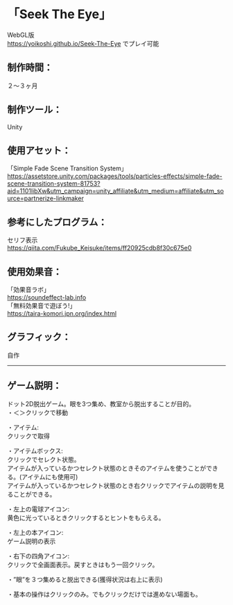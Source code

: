 # 「Seek The Eye」  
WebGL版  
https://yoikoshi.github.io/Seek-The-Eye でプレイ可能  

## 制作時間：  
２〜３ヶ月  

## 制作ツール：  
Unity  

## 使用アセット：  
「Simple Fade Scene Transition System」  
https://assetstore.unity.com/packages/tools/particles-effects/simple-fade-scene-transition-system-81753?aid=1101libXw&utm_campaign=unity_affiliate&utm_medium=affiliate&utm_source=partnerize-linkmaker  

## 参考にしたプログラム：  
セリフ表示  
https://qiita.com/Fukube_Keisuke/items/ff20925cdb8f30c675e0  

## 使用効果音：  
「効果音ラボ」  
https://soundeffect-lab.info  
「無料効果音で遊ぼう!」  
https://taira-komori.jpn.org/index.html  

## グラフィック：  
自作  

-----------------------------------

## ゲーム説明：  
ドット2D脱出ゲーム。眼を3つ集め、教室から脱出することが目的。  
・＜＞クリックで移動  

・アイテム:  
クリックで取得  

・アイテムボックス:  
クリックでセレクト状態。  
アイテムが入っているかつセレクト状態のときそのアイテムを使うことができる。(アイテムにも使用可)  
アイテムが入っているかつセレクト状態のとき右クリックでアイテムの説明を見ることができる。  

・左上の電球アイコン:  
黄色に光っているときクリックするとヒントをもらえる。  

・左上の本アイコン:  
ゲーム説明の表示  

・右下の四角アイコン:  
クリックで全画面表示。戻すときはもう一回クリック。  

・”眼”を３つ集めると脱出できる(獲得状況は右上に表示)  

・基本の操作はクリックのみ。でもクリックだけでは進めない場面も。  
